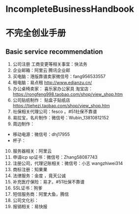 # IncompleteBusinessHandbook
# 不完全创业手册
## Basic service recommendation

1. 公司注册 工商变更等相关事宜：快法务
2. 企业邮箱：阿里云 腾讯企业邮
3. 买电脑：港版靠谱卖家微信号：fang956533557
4. 租电脑：易点租 http://www.edianzu.cn/
5. 办公桌椅卖家： 喜乐家办公家具 淘宝店：https://rongfeng998.taobao.com/shop/view_shop.htm
6. 公司贴纸制作： 贴盒子贴纸店 https://tiehezi.taobao.com/shop/view_shop.htm
7. 社保相关代理公司：fesco 。#51社保不靠谱
8. 易拉宝，名片制作：微信号：Wubin_13810812152
9. 周边制作：
 - 移动电源：微信号：dhj17955
 - 杯子：
10. 服务器相关：阿里云
11. 申请icp sp证书：微信号：Zhang58087743
12. 注册公司，代理记账相关：微信号：小志 wangzhiwei314
13. 商标注册：知果果
14. 法律服务：金度 ，竟天公诚
15. 补充医疗保险：易才。#51社保不靠谱
16. SSL证书：狗爹
17. 短信服务商：阿里大鱼，腾信
18. 公司文化衫：
19. 报销相关：易快报
